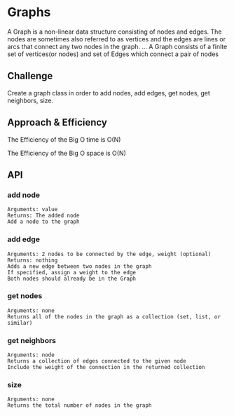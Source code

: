 # Graphs

A Graph is a non-linear data structure consisting of nodes and edges. The nodes are sometimes also referred to as vertices and the edges are lines or arcs that connect any two nodes in the graph. ... A Graph consists of a finite set of vertices(or nodes) and set of Edges which connect a pair of nodes

## Challenge

Create a graph class in order to add nodes, add edges, get nodes, get neighbors, size.

## Approach & Efficiency

The Efficiency of the Big O time is O(N)

The Efficiency of the Big O space is O(N)

## API

### add node

    Arguments: value
    Returns: The added node
    Add a node to the graph


### add edge

    Arguments: 2 nodes to be connected by the edge, weight (optional)
    Returns: nothing
    Adds a new edge between two nodes in the graph
    If specified, assign a weight to the edge
    Both nodes should already be in the Graph


### get nodes

    Arguments: none
    Returns all of the nodes in the graph as a collection (set, list, or similar)



### get neighbors

    Arguments: node
    Returns a collection of edges connected to the given node
    Include the weight of the connection in the returned collection


### size

    Arguments: none
    Returns the total number of nodes in the graph

